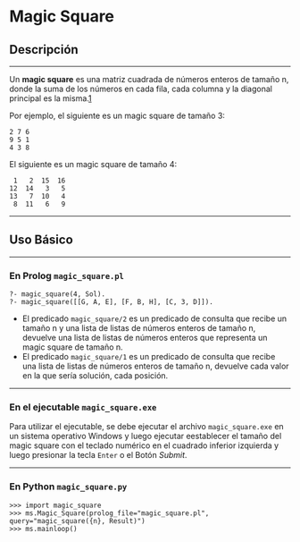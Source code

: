 # Magic Square

## Descripción
---
Un **magic square** es una matriz cuadrada de números enteros de tamaño n, donde la suma de los números en cada fila, cada columna y la diagonal principal es la misma.[1]

Por ejemplo, el siguiente es un magic square de tamaño 3:

```
2 7 6
9 5 1
4 3 8
```

El siguiente es un magic square de tamaño 4:

```
 1   2  15  16
12  14   3   5
13   7  10   4
 8  11   6   9
```
---
## Uso Básico
---
### En Prolog `magic_square.pl`

```
?- magic_square(4, Sol).
?- magic_square([[G, A, E], [F, B, H], [C, 3, D]]).
```

- El predicado `magic_square/2` es un predicado de consulta que recibe un tamaño n y una lista de listas de números enteros de tamaño n, devuelve una lista de listas de números enteros que representa un magic square de tamaño n. 
- El predicado `magic_square/1` es un predicado de consulta que recibe una lista de listas de números enteros de tamaño n, devuelve cada valor en la que sería solución, cada posición.

---
### En el ejecutable `magic_square.exe`

Para utilizar el ejecutable, se debe ejecutar el archivo `magic_square.exe` en un sistema operativo Windows y luego ejecutar eestablecer el tamaño del magic square con el teclado numérico en el cuadrado inferior izquierda y luego presionar la tecla `Enter` o el Botón *Submit*.


---
### En Python `magic_square.py`

```
>>> import magic_square
>>> ms.Magic_Square(prolog_file="magic_square.pl", query="magic_square({n}, Result)")
>>> ms.mainloop()
```

[1]: https://en.wikipedia.org/wiki/Magic_square